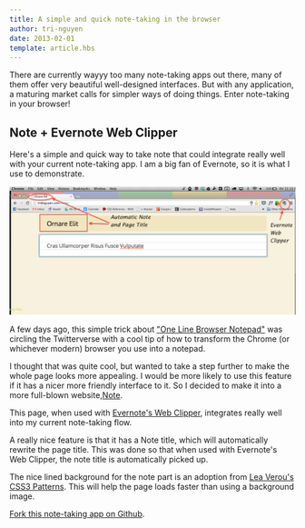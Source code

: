 ```yaml
---
title: A simple and quick note-taking in the browser
author: tri-nguyen
date: 2013-02-01
template: article.hbs
---
```


There are currently wayyy too many note-taking apps out there, many of them offer very beautiful well-designed interfaces. But with any application, a maturing market calls for simpler ways of doing things. Enter note-taking in your browser!<span class="more"></span>

## Note + Evernote Web Clipper
Here's a simple and quick way to take note that could integrate really well with your current note-taking app. I am a big fan of Evernote, so it is what I use to demonstrate.

![Note in the browser](Screen-Shot-2013-02-01-at-11.12.31-AM.png)

A few days ago, this simple trick about ["One Line Browser Notepad"](https://coderwall.com/p/lhsrcq) was circling the Twitterverse with a cool tip of how to transform the Chrome (or whichever modern) browser you use into a notepad.

I thought that was quite cool, but wanted to take a step further to make the whole page looks more appealing. I would be more likely to use this feature if it has a nicer more friendly interface to it. So I decided to make it into a more full-blown website,[Note](http://tridnguyen.com/note).

This page, when used with [Evernote's Web Clipper](http://evernote.com/webclipper/), integrates really well into my current note-taking flow.

A really nice feature is that it has a Note title, which will automatically rewrite the page title. This was done so that when used with Evernote's Web Clipper, the note title is automatically picked up.

The nice lined background for the note part is an adoption from [Lea Verou's CSS3 Patterns](http://lea.verou.me/css3patterns/#lined-paper). This will help the page loads faster than using a background image.

[Fork this note-taking app on Github](https://github.com/tnguyen14/note.git).
